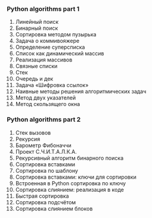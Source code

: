### Python algorithms part 1
<ol>
<li>Линейный поиск</li>
<li>Бинарный поиск</li>
<li>Сортировка методом пузырька</li>
<li>Задача о коммивояжере</li>
<li>Определение суперсписка</li>
<li>Список как динамический массив</li>
<li>Реализация массивов</li>
<li>Связные списки</li>
<li>Стек</li>
<li>Очередь и дек</li>
<li>Задача «Шифровка ссылок»</li>
<li>Наивные методы решения алгоритмических задач</li>
<li>Метод двух указателей</li>
<li>Метод скользящего окна</li>
</ol>

### Python algorithms part 2
<ol>
<li>Стек вызовов</li>
<li>Рекурсия</li>
<li>Барометр Фибоначчи</li>
<li>Проект С.Ч.И.Т.А.Л.К.А.</li>
<li>Рекурсивный алгоритм бинарного поиска</li>
<li>Сортировка вставками</li>
<li>Сортировка по шаблону</li>
<li>Сортировка вставками: ключи для сортировки</li>
<li>Встроенная в Python сортировка по ключу</li>
<li>Сортировка слиянием: реализация в коде</li>
<li>Быстрая сортировка</li>
<li>Сортировка подсчётом</li>
<li>Сортировка слиянием блоков</li>
</ol>
